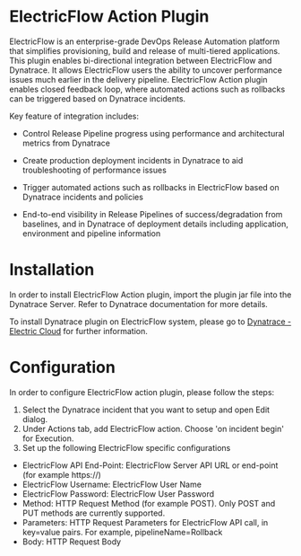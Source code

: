 # ElectricFlow Action Plugin

ElectricFlow is an enterprise-grade DevOps Release Automation platform that simplifies provisioning, build and release of multi-tiered applications. This plugin enables bi-directional integration between ElectricFlow and Dynatrace. It allows ElectricFlow users the ability to uncover performance issues much earlier in the delivery pipeline. ElectricFlow Action plugin enables closed feedback loop, where automated actions such as rollbacks can be triggered based on Dynatrace incidents.

Key feature of integration includes:

* Control Release Pipeline progress using performance and architectural metrics from Dynatrace

* Create production deployment incidents in Dynatrace to aid troubleshooting of performance issues

* Trigger automated actions such as rollbacks in ElectricFlow based on Dynatrace incidents and policies

* End-to-end visibility in Release Pipelines of success/degradation from baselines, and in Dynatrace of deployment details including application, environment and pipeline information


# Installation

In order to install ElectricFlow Action plugin, import the plugin jar file into the Dynatrace Server. Refer to Dynatrace documentation for more details.

To install Dynatrace plugin on ElectricFlow system, please go to [Dynatrace - Electric Cloud](https://electric-cloud.com/plugins/directory/p/dynatrace) for further information.


# Configuration

In order to configure ElectricFlow action plugin, please follow the steps:

1. Select the Dynatrace incident that you want to setup and open Edit dialog.
2. Under Actions tab, add ElectricFlow action. Choose 'on incident begin' for Execution.
3. Set up the following ElectricFlow specific configurations
* ElectricFlow API End-Point: ElectricFlow Server API URL or end-point (for example https://<electric-flow-server>)
* ElectricFlow Username: ElectricFlow User Name
* ElectricFlow Password: ElectricFlow User Password
* Method: HTTP Request Method (for example POST). Only POST and PUT methods are currently supported.
* Parameters: HTTP Request Parameters for ElectricFlow API call, in key=value pairs. For example, pipelineName=Rollback
* Body: HTTP Request Body

